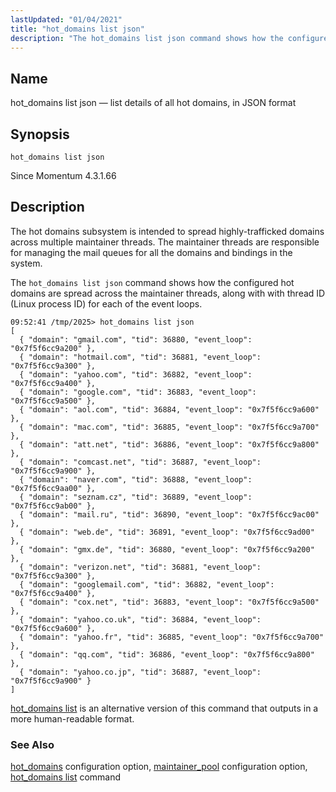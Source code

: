 ```yaml
---
lastUpdated: "01/04/2021"
title: "hot_domains list json"
description: "The hot_domains list json command shows how the configured hot domains are spread across the maintainer threads, along with with thread ID (Linux process ID) for each of the event loops."
---
```


<a name="console_commands.hot_domains_list_json"></a>
## Name

hot_domains list json — list details of all hot domains, in JSON format

## Synopsis

`hot_domains list json`

Since Momentum 4.3.1.66

<a name="idp12989330"></a>
## Description

The hot domains subsystem is intended to spread highly-trafficked domains across multiple maintainer threads. The maintainer threads are responsible for managing the mail queues for all the domains and bindings in the system.

The `hot_domains list json` command shows how the configured hot domains are spread across the maintainer threads, along with with thread ID (Linux process ID) for each of the event loops.

```
09:52:41 /tmp/2025> hot_domains list json
[
  { "domain": "gmail.com", "tid": 36880, "event_loop": "0x7f5f6cc9a200" },
  { "domain": "hotmail.com", "tid": 36881, "event_loop": "0x7f5f6cc9a300" },
  { "domain": "yahoo.com", "tid": 36882, "event_loop": "0x7f5f6cc9a400" },
  { "domain": "google.com", "tid": 36883, "event_loop": "0x7f5f6cc9a500" },
  { "domain": "aol.com", "tid": 36884, "event_loop": "0x7f5f6cc9a600" },
  { "domain": "mac.com", "tid": 36885, "event_loop": "0x7f5f6cc9a700" },
  { "domain": "att.net", "tid": 36886, "event_loop": "0x7f5f6cc9a800" },
  { "domain": "comcast.net", "tid": 36887, "event_loop": "0x7f5f6cc9a900" },
  { "domain": "naver.com", "tid": 36888, "event_loop": "0x7f5f6cc9aa00" },
  { "domain": "seznam.cz", "tid": 36889, "event_loop": "0x7f5f6cc9ab00" },
  { "domain": "mail.ru", "tid": 36890, "event_loop": "0x7f5f6cc9ac00" },
  { "domain": "web.de", "tid": 36891, "event_loop": "0x7f5f6cc9ad00" },
  { "domain": "gmx.de", "tid": 36880, "event_loop": "0x7f5f6cc9a200" },
  { "domain": "verizon.net", "tid": 36881, "event_loop": "0x7f5f6cc9a300" },
  { "domain": "googlemail.com", "tid": 36882, "event_loop": "0x7f5f6cc9a400" },
  { "domain": "cox.net", "tid": 36883, "event_loop": "0x7f5f6cc9a500" },
  { "domain": "yahoo.co.uk", "tid": 36884, "event_loop": "0x7f5f6cc9a600" },
  { "domain": "yahoo.fr", "tid": 36885, "event_loop": "0x7f5f6cc9a700" },
  { "domain": "qq.com", "tid": 36886, "event_loop": "0x7f5f6cc9a800" },
  { "domain": "yahoo.co.jp", "tid": 36887, "event_loop": "0x7f5f6cc9a900" }
]
```

[hot_domains list](/momentum/4/console-commands/hot-domains-list) is an alternative version of this command that outputs in a more human-readable format.

### See Also

[hot_domains](/momentum/4/config/ref-hot-domains) configuration option,
[maintainer_pool](/momentum/4/config/ref-maintainer-pool) configuration option,
[hot_domains list](/momentum/4/console-commands/hot-domains-list) command
